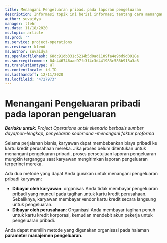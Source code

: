 ```yaml
---
title: Menangani Pengeluaran pribadi pada laporan pengeluaran
description: Informasi topik ini berisi informasi tentang cara menangani pengeluaran pribadi yang ditanggung oleh karyawan saat bepergian untuk keperluan bisnis.
author: suvaidya
manager: tfehr
ms.date: 11/18/2020
ms.topic: article
ms.prod: ''
ms.service: project-operations
ms.reviewer: kfend
ms.author: suvaidya
ms.openlocfilehash: 68dc91db331c5214b5d0ad1109fa4e9bd9d0918e
ms.sourcegitcommit: 04c446746aad97fc3f4c3d441983c586b918a3a6
ms.translationtype: HT
ms.contentlocale: id-ID
ms.lasthandoff: 12/11/2020
ms.locfileid: "4727973"
---
```

# <a name="work-with-personal-expenses-on-an-expense-report"></a>Menangani Pengeluaran pribadi pada laporan pengeluaran

_**Berlaku untuk:** Project Operations untuk skenario berbasis sumber daya/non-lengkap, penyebaran sederhana -menangani faktur proforma_

Selama perjalanan bisnis, karyawan dapat membebankan biaya pribadi ke kartu kredit perusahaan mereka. Jika proses belum ditentukan untuk menangani pengeluaran pribadi, proses persetujuan laporan pengeluaran mungkin terganggu saat karyawan mengirimkan laporan pengeluaran terperinci mereka.

Ada dua metode yang dapat Anda gunakan untuk menangani pengeluaran pribadi karyawan:

  - **Dibayar oleh karyawan**: organisasi Anda tidak membayar pengeluaran pribadi yang muncul pada tagihan untuk kartu kredit perusahaan. Sebaliknya, karyawan membayar vendor kartu kredit secara langsung untuk pengeluaran. 
  - **Dibayar oleh perusahaan**: Organisasi Anda membayar tagihan penuh untuk kartu kredit korporasi, kemudian mendebit akun pekerja untuk pengeluaran pribadi.

Anda dapat memilih metode yang digunakan organisasi pada halaman **parameter manajemen pengeluaran**.
